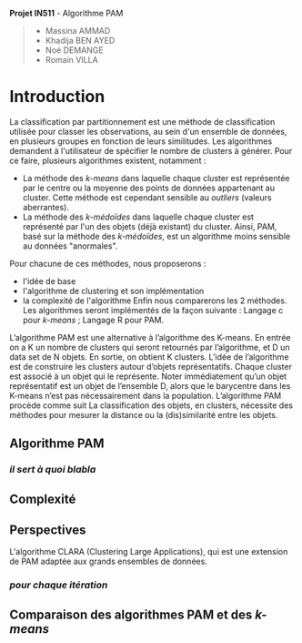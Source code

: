 **Projet IN511** - Algorithme PAM
> - Massina AMMAD
> - Khadija BEN AYED
> - Noé DEMANGE
> - Romain VILLA

# Introduction
La classification par partitionnement est une méthode de classification utilisée pour classer les observations, au sein d'un ensemble de données, en plusieurs groupes en fonction de leurs similitudes. Les algorithmes demandent à l'utilisateur de spécifier le nombre de clusters à générer.
Pour ce faire, plusieurs algorithmes existent, notamment :
- La méthode des _k-means_ dans laquelle chaque cluster est représentée par le centre ou la moyenne des points de données appartenant au cluster. Cette méthode est cependant sensible au _outliers_ (valeurs aberrantes).
- La méthode des _k-médoïdes_ dans laquelle chaque cluster est représenté par l'un des objets (déjà existant) du cluster. Ainsi, PAM, basé sur la méthode des _k-médoïdes_, est un algorithme moins sensible au données "anormales".

Pour chacune de ces méthodes, nous proposerons :
- l'idée de base
- l'algorithme de clustering et son implémentation
- la complexité de l'algorithme
Enfin nous comparerons les 2 méthodes.
Les algorithmes seront implémentés de la façon suivante :
      Langage c pour _k-means_ ;
      Langage R pour PAM.
    


> 

L’algorithme PAM est une alternative à l’algorithme des K-means. En entrée on a K un nombre de clusters qui seront retournés par l’algorithme, et D un data set de N objets. En sortie, on obtient K clusters. L’idée de l’algorithme est de construire les clusters autour d’objets représentatifs. Chaque cluster est associé à un objet qui le représente. Noter immédiatement qu’un objet représentatif est un objet de l’ensemble D, alors que le barycentre dans les K-means n’est pas nécessairement dans la population. L’algorithme PAM procède comme suit
La classification des objets, en clusters, nécessite des méthodes pour mesurer la distance ou la (dis)similarité entre les objets. 

## Algorithme PAM

### *il sert à quoi blabla*

## Complexité

## Perspectives 
L'algorithme CLARA (Clustering Large Applications), qui est une extension de PAM adaptée aux grands ensembles de données.

### *pour chaque itération*

## Comparaison des algorithmes PAM et des *k-means*
